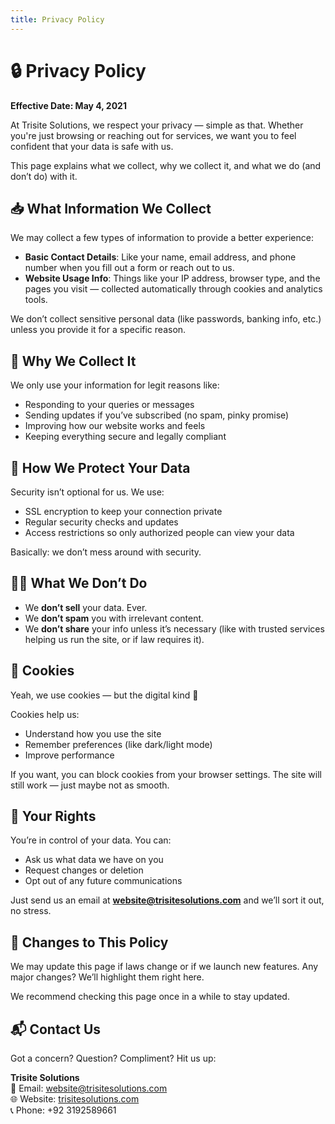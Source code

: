 ```yaml
---
title: Privacy Policy
---
```


# 🔒 Privacy Policy  
**Effective Date: May 4, 2021**

At Trisite Solutions, we respect your privacy — simple as that. Whether you're just browsing or reaching out for services, we want you to feel confident that your data is safe with us.

This page explains what we collect, why we collect it, and what we do (and don’t do) with it.

## 📥 What Information We Collect

We may collect a few types of information to provide a better experience:

- **Basic Contact Details**: Like your name, email address, and phone number when you fill out a form or reach out to us.
- **Website Usage Info**: Things like your IP address, browser type, and the pages you visit — collected automatically through cookies and analytics tools.

We don’t collect sensitive personal data (like passwords, banking info, etc.) unless you provide it for a specific reason.

## 🎯 Why We Collect It

We only use your information for legit reasons like:

- Responding to your queries or messages  
- Sending updates if you’ve subscribed (no spam, pinky promise)  
- Improving how our website works and feels  
- Keeping everything secure and legally compliant  

## 🧯 How We Protect Your Data

Security isn’t optional for us. We use:

- SSL encryption to keep your connection private  
- Regular security checks and updates  
- Access restrictions so only authorized people can view your data  

Basically: we don’t mess around with security.

## 🙅‍♂ What We Don’t Do

- We **don’t sell** your data. Ever.  
- We **don’t spam** you with irrelevant content.  
- We **don’t share** your info unless it’s necessary (like with trusted services helping us run the site, or if law requires it).

## 🍪 Cookies

Yeah, we use cookies — but the digital kind 🍪

Cookies help us:

- Understand how you use the site  
- Remember preferences (like dark/light mode)  
- Improve performance  

If you want, you can block cookies from your browser settings. The site will still work — just maybe not as smooth.

## 🧾 Your Rights

You’re in control of your data. You can:

- Ask us what data we have on you  
- Request changes or deletion  
- Opt out of any future communications  

Just send us an email at **website@trisitesolutions.com** and we’ll sort it out, no stress.

## 🔁 Changes to This Policy

We may update this page if laws change or if we launch new features. Any major changes? We’ll highlight them right here.

We recommend checking this page once in a while to stay updated.

## 📬 Contact Us

Got a concern? Question? Compliment? Hit us up:

**Trisite Solutions**  
📧 Email: [website@trisitesolutions.com](mailto:website@trisitesolutions.com)  
🌐 Website: [trisitesolutions.com](https://trisitesolutions.com)  
📞 Phone: ‪+92 3192589661‬
